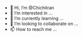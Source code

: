 - 👋 Hi, I’m @Chichitran
- 👀 I’m interested in ...
- 🌱 I’m currently learning ...
- 💞️ I’m looking to collaborate on ...
- 📫 How to reach me ...

<!---
Chichitran/Chichitran is a ✨ special ✨ repository because its `README.md` (this file) appears on your GitHub profile.
You can click the Preview link to take a look at your changes.
--->
